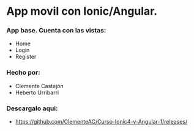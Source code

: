# App movil con Ionic/Angular.

### App base. Cuenta con las vistas:
- Home
- Login
- Register

### Hecho por:
- Clemente Castejón
- Heberto Urribarri

### Descargalo aqui:
- https://github.com/ClementeAC/Curso-Ionic4-y-Angular-1/releases/
